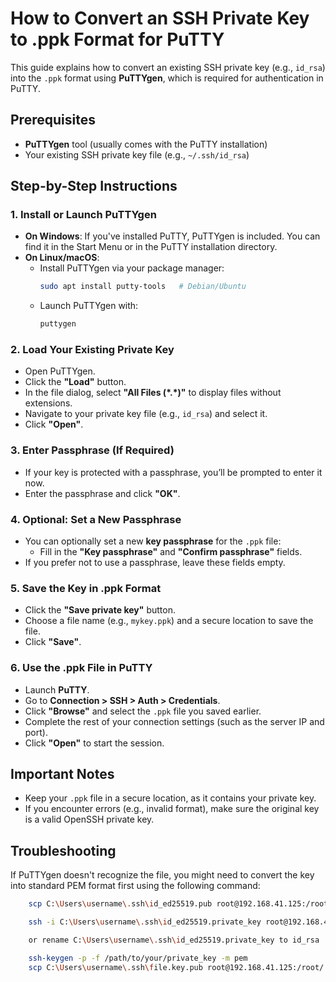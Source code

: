 # How to Convert an SSH Private Key to .ppk Format for PuTTY

This guide explains how to convert an existing SSH private key (e.g., `id_rsa`) into the `.ppk` format using **PuTTYgen**, which is required for authentication in PuTTY.

## Prerequisites

- **PuTTYgen** tool (usually comes with the PuTTY installation)
- Your existing SSH private key file (e.g., `~/.ssh/id_rsa`)

## Step-by-Step Instructions

### 1. Install or Launch PuTTYgen
- **On Windows**: If you've installed PuTTY, PuTTYgen is included. You can find it in the Start Menu or in the PuTTY installation directory.
- **On Linux/macOS**:
  - Install PuTTYgen via your package manager:
    ```bash
    sudo apt install putty-tools   # Debian/Ubuntu
    ```
  - Launch PuTTYgen with:
    ```bash
    puttygen
    ```

### 2. Load Your Existing Private Key
- Open PuTTYgen.
- Click the **"Load"** button.
- In the file dialog, select **"All Files (\*.\*)"** to display files without extensions.
- Navigate to your private key file (e.g., `id_rsa`) and select it.
- Click **"Open"**.

### 3. Enter Passphrase (If Required)
- If your key is protected with a passphrase, you’ll be prompted to enter it now.
- Enter the passphrase and click **"OK"**.

### 4. Optional: Set a New Passphrase
- You can optionally set a new **key passphrase** for the `.ppk` file:
  - Fill in the **"Key passphrase"** and **"Confirm passphrase"** fields.
- If you prefer not to use a passphrase, leave these fields empty.

### 5. Save the Key in .ppk Format
- Click the **"Save private key"** button.
- Choose a file name (e.g., `mykey.ppk`) and a secure location to save the file.
- Click **"Save"**.

### 6. Use the .ppk File in PuTTY
- Launch **PuTTY**.
- Go to **Connection > SSH > Auth > Credentials**.
- Click **"Browse"** and select the `.ppk` file you saved earlier.
- Complete the rest of your connection settings (such as the server IP and port).
- Click **"Open"** to start the session.

## Important Notes

- Keep your `.ppk` file in a secure location, as it contains your private key.
- If you encounter errors (e.g., invalid format), make sure the original key is a valid OpenSSH private key.

## Troubleshooting

If PuTTYgen doesn't recognize the file, you might need to convert the key into standard PEM format first using the following command:

```bash
    scp C:\Users\username\.ssh\id_ed25519.pub root@192.168.41.125:/root/.ssh/authorized_keys

    ssh -i C:\Users\username\.ssh\id_ed25519.private_key root@192.168.41.125

    or rename C:\Users\username\.ssh\id_ed25519.private_key to id_rsa

    ssh-keygen -p -f /path/to/your/private_key -m pem
    scp C:\Users\username\.ssh\file.key.pub root@192.168.41.125:/root/.ssh
```
